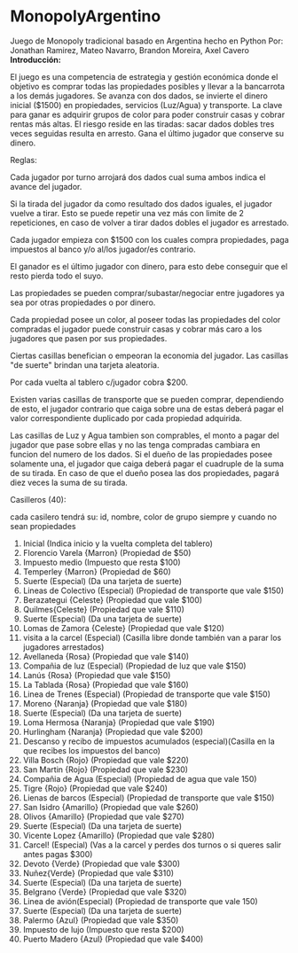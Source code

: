 # MonopolyArgentino
Juego de Monopoly tradicional basado en Argentina hecho en Python
Por: Jonathan Ramirez, Mateo Navarro, Brandon Moreira, Axel Cavero
**Introducción:**

El juego es una competencia de estrategia y gestión económica donde el objetivo es comprar todas las propiedades posibles y llevar a la bancarrota a los demás jugadores.
Se avanza con dos dados, se invierte el dinero inicial ($1500) en propiedades, servicios (Luz/Agua) y transporte. La clave para ganar es adquirir grupos de color para poder construir casas y cobrar rentas más altas. El riesgo reside en las tiradas: sacar dados dobles tres veces seguidas resulta en arresto. Gana el último jugador que conserve su dinero.

Reglas:

Cada jugador por turno arrojará dos dados cual suma ambos indica el avance del jugador.

Si la tirada del jugador da como resultado dos dados iguales, el jugador vuelve a tirar. 
Esto se puede repetir una vez más con limite de 2 repeticiones, en caso de volver a tirar dados dobles el jugador es arrestado.

Cada jugador empieza con $1500 con los cuales compra propiedades, paga impuestos al banco y/o al/los jugador/es contrario.

El ganador es el último jugador con dinero, para esto debe conseguir que el resto pierda todo el suyo. 

Las propiedades se pueden comprar/subastar/negociar entre jugadores ya sea por otras propiedades o por dinero.

Cada propiedad posee un color, al poseer todas las propiedades del color compradas el jugador puede construir casas y cobrar más caro a los jugadores que pasen por sus propiedades.

Ciertas casillas benefician o empeoran la economia del jugador. Las casillas "de suerte" brindan una tarjeta aleatoria.

Por cada vuelta al tablero c/jugador cobra $200.

Existen varias casillas de transporte que se pueden comprar, dependiendo de esto, el jugador contrario que caiga sobre una de estas deberá pagar el valor correspondiente duplicado por cada propiedad adquirida.

Las casillas de Luz y Agua tambien son comprables, el monto a pagar del jugador que pase sobre ellas y no las tenga compradas cambiara en funcion del numero de los dados. Si el dueño de las propiedades posee solamente una, el jugador que caiga deberá pagar el cuadruple de la suma de su tirada. En caso de que el dueño posea las dos propiedades, pagará diez veces la suma de su tirada.

Casilleros (40):

cada casilero tendrá su: id, nombre, color de grupo
siempre y cuando no sean propiedades

1) Inicial (Indica inicio y la vuelta completa del tablero)
2) Florencio Varela {Marron} (Propiedad de $50)
3) Impuesto medio (Impuesto que resta $100)
4) Temperley {Marron} (Propiedad de $60)
5) Suerte (Especial) (Da una tarjeta de suerte)
6) Lineas de Colectivo (Especial) (Propiedad de transporte que vale $150)
7) Berazategui {Celeste} (Propiedad que vale $100)
8) Quilmes{Celeste} (Propiedad que vale $110)
9) Suerte (Especial) (Da una tarjeta de suerte)
10) Lomas de Zamora {Celeste} (Propiedad que vale $120)
11) visita a la carcel (Especial) (Casilla libre donde también van a parar los jugadores arrestados)
12) Avellaneda {Rosa} (Propiedad que vale $140)
13) Compañia de luz (Especial) (Propiedad de luz que vale $150)
14) Lanús {Rosa} (Propiedad que vale $150)
15) La Tablada {Rosa} (Propiedad que vale $160)
16) Linea de Trenes (Especial) (Propiedad de transporte que vale $150)
17) Moreno {Naranja} (Propiedad que vale $180)
18) Suerte (Especial) (Da una tarjeta de suerte)
19) Loma Hermosa {Naranja} (Propiedad que vale $190)
20) Hurlingham {Naranja} (Propiedad que vale $200)
21) Descanso y recibo de impuestos acumulados (especial)(Casilla en la que recibes los impuestos del banco)
22) Villa Bosch {Rojo} (Propiedad que vale $220)
23) San Martin {Rojo} (Propiedad que vale $230)
24) Compañia de Agua (Especial) (Propiedad de agua que vale 150)
25) Tigre {Rojo} (Propiedad que vale $240)
26) Lienas de barcos (Especial) (Propiedad de transporte que vale $150)
27) San Isidro {Amarillo} (Propiedad que vale $260)
28) Olivos {Amarillo} (Propiedad que vale $270)
29) Suerte (Especial) (Da una tarjeta de suerte)
30) Vicente Lopez {Amarillo} (Propiedad que vale $280)
31) Carcel! (Especial) (Vas a la carcel y perdes dos turnos o si queres salir antes pagas $300) 
32) Devoto {Verde} (Propiedad que vale $300)
33) Nuñez{Verde} (Propiedad que vale $310)
34) Suerte (Especial) (Da una tarjeta de suerte)
35) Belgrano {Verde} (Propiedad que vale $320)
36) Linea de avión(Especial) (Propiedad de transporte que vale 150)
37) Suerte (Especial) (Da una tarjeta de suerte)
38) Palermo {Azul} (Propiedad que vale $350)
39) Impuesto de lujo (Impuesto que resta $200)
40) Puerto Madero {Azul} (Propiedad que vale $400)


